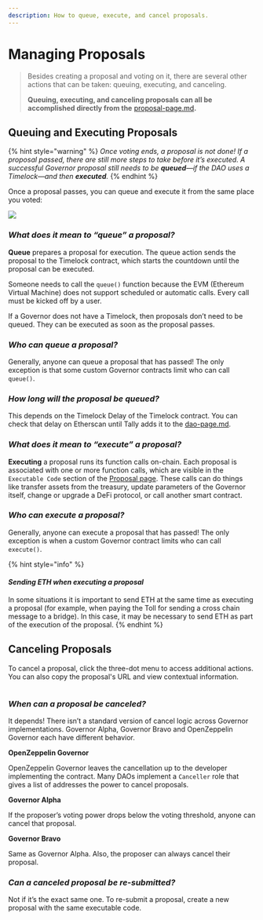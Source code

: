 ```yaml
---
description: How to queue, execute, and cancel proposals.
---
```


# Managing Proposals

> Besides creating a proposal and voting on it, there are several other actions that can be taken: queuing, executing, and canceling.
>
> **Queuing, executing, and canceling proposals can all be accomplished directly from the** [proposal-page.md](../navigating-the-tally-platform/proposal-page.md "mention")**.**

## Queuing and Executing Proposals

{% hint style="warning" %}
_Once voting ends, a proposal is not done! If a proposal passed, there are still more steps to take before it’s executed. A successful Governor proposal still needs to be **queued**—if the DAO uses a Timelock—and then **executed**._
{% endhint %}

Once a proposal passes, you can queue and execute it from the same place you voted:

![](https://p434.p1.n0.cdn.getcloudapp.com/items/llugw09k/b6741915-c668-406e-83f1-0de5a6ad0d9c.jpg?v=706969e0024d71df04d581d9add0096e)

### _What does it mean to “queue” a proposal?_

**Queue** prepares a proposal for execution. The queue action sends the proposal to the Timelock contract, which starts the countdown until the proposal can be executed.

Someone needs to call the  `queue()` function because the EVM (Ethereum Virtual Machine) does not support scheduled or automatic calls. Every call must be kicked off by a user.

If a Governor does not have a Timelock, then proposals don’t need to be queued. They can be executed as soon as the proposal passes.

### _Who can queue a proposal?_

Generally, anyone can queue a proposal that has passed! The only exception is that some custom Governor contracts limit who can call `queue()`.

### _How long will the proposal be queued?_

This depends on the Timelock Delay of the Timelock contract. You can check that delay on Etherscan until Tally adds it to the [dao-page.md](../navigating-the-tally-platform/dao-page.md "mention").

### _What does it mean to “execute” a proposal?_

**Executing** a proposal runs its function calls on-chain. Each proposal is associated with one or more function calls, which are visible in the `Executable Code` section of the [Proposal page](../navigating-the-tally-platform/proposal-page.md). These calls can do things like transfer assets from the treasury, update parameters of the Governor itself, change or upgrade a DeFi protocol, or call another smart contract.

### _Who can execute a proposal?_

Generally, anyone can execute a proposal that has passed! The only exception is when a custom Governor contract limits who can call `execute()`.

{% hint style="info" %}
#### _Sending ETH when executing a proposal_

In some situations it is important to send ETH at the same time as executing a proposal (for example, when paying the Toll for sending a cross chain message to a bridge). In this case, it may be necessary to send ETH as part of the execution of the proposal.
{% endhint %}

## Canceling Proposals

To cancel a proposal, click the three-dot menu to access additional actions. You can also copy the proposal's URL and view contextual information.

<figure><img src="https://p434.p1.n0.cdn.getcloudapp.com/items/E0uRPy90/f9fa4b65-08c5-4f0c-9971-fe7ef4308be8.jpg?v=e790800cb7f502c072447917bd021510" alt=""><figcaption></figcaption></figure>

### _When can a proposal be canceled?_

It depends! There isn’t a standard version of cancel logic across Governor implementations. Governor Alpha, Governor Bravo and OpenZeppelin Governor each have different behavior.

**OpenZeppelin Governor**

OpenZeppelin Governor leaves the cancellation up to the developer implementing the contract. Many DAOs implement a `Canceller` role that gives a list of addresses the power to cancel proposals.

**Governor Alpha**

If the proposer’s voting power drops below the voting threshold, anyone can cancel that proposal.

**Governor Bravo**

Same as Governor Alpha. Also, the proposer can always cancel their proposal.

### _Can a canceled proposal be re-submitted?_

Not if it’s the exact same one. To re-submit a proposal, create a new proposal with the same executable code.
